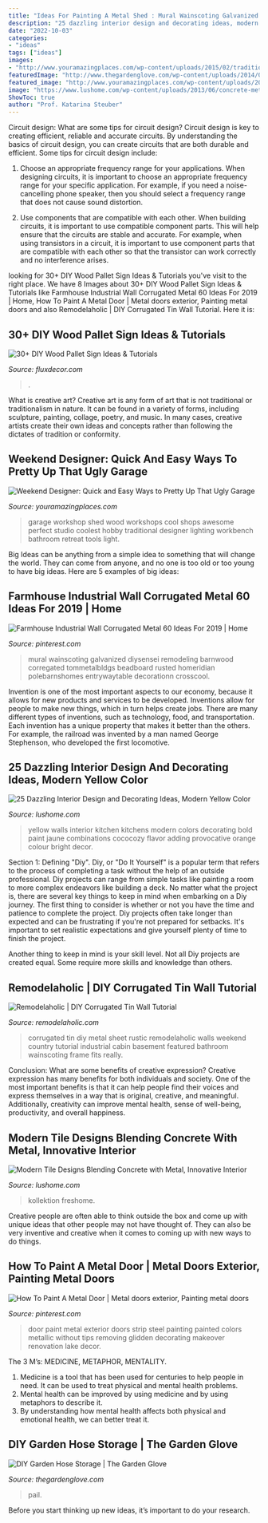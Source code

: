 ```yaml
---
title: "Ideas For Painting A Metal Shed : Mural Wainscoting Galvanized Diysensei Remodeling Barnwood Corregated Tommetalbldgs Beadboard Rusted Homeridian Polebarnshomes Entrywaytable Decorationn Crosscool"
description: "25 dazzling interior design and decorating ideas, modern yellow color"
date: "2022-10-03"
categories:
- "ideas"
tags: ["ideas"]
images:
- "http://www.youramazingplaces.com/wp-content/uploads/2015/02/traditional-garage-and-shed2.jpg"
featuredImage: "http://www.thegardenglove.com/wp-content/uploads/2014/01/817879dbc0fa283277f09f555e968f8e.jpg"
featured_image: "http://www.youramazingplaces.com/wp-content/uploads/2015/02/traditional-garage-and-shed2.jpg"
image: "https://www.lushome.com/wp-content/uploads/2013/06/concrete-metal-tiles-modern-tile-designs-9.jpg"
ShowToc: true
author: "Prof. Katarina Steuber"
---
```



Circuit design: What are some tips for circuit design?
Circuit design is key to creating efficient, reliable and accurate circuits. By understanding the basics of circuit design, you can create circuits that are both durable and efficient. Some tips for circuit design include:
1. Choose an appropriate frequency range for your applications. When designing circuits, it is important to choose an appropriate frequency range for your specific application. For example, if you need a noise-cancelling phone speaker, then you should select a frequency range that does not cause sound distortion.

2. Use components that are compatible with each other. When building circuits, it is important to use compatible component parts. This will help ensure that the circuits are stable and accurate. For example, when using transistors in a circuit, it is important to use component parts that are compatible with each other so that the transistor can work correctly and no interference arises.


	

		
looking for 30+ DIY Wood Pallet Sign Ideas &amp; Tutorials you've visit to the right place. We have 8 Images about 30+ DIY Wood Pallet Sign Ideas &amp; Tutorials like Farmhouse Industrial Wall Corrugated Metal 60 Ideas For 2019 | Home, How To Paint A Metal Door | Metal doors exterior, Painting metal doors and also Remodelaholic | DIY Corrugated Tin Wall Tutorial. Here it is:
		
    
## 30+ DIY Wood Pallet Sign Ideas &amp; Tutorials

<img loading=lazy src="https://fluxdecor.com/wp-content/uploads/2016/11/wood-pallet-signs/32-wood-pallet-signs.jpg" onerror="this.onerror=null;this.src='https://tse4.mm.bing.net/th?id=OIP.-PGIOtfK1fC6qy5Su1oE9AHaJ4&amp;pid=15.1';" alt="30+ DIY Wood Pallet Sign Ideas &amp; Tutorials">

_Source: fluxdecor.com_

>. 

	

What is creative art?
Creative art is any form of art that is not traditional or traditionalism in nature. It can be found in a variety of forms, including sculpture, painting, collage, poetry, and music. In many cases, creative artists create their own ideas and concepts rather than following the dictates of tradition or conformity.

    
## Weekend Designer: Quick And Easy Ways To Pretty Up That Ugly Garage

<img loading=lazy src="http://www.youramazingplaces.com/wp-content/uploads/2015/02/traditional-garage-and-shed2.jpg" onerror="this.onerror=null;this.src='https://tse4.mm.bing.net/th?id=OIP.dNIwo1nPuvuXlqOxI0VxGwHaE8&amp;pid=15.1';" alt="Weekend Designer: Quick and Easy Ways to Pretty Up That Ugly Garage">

_Source: youramazingplaces.com_

>garage workshop shed wood workshops cool shops awesome perfect studio coolest hobby traditional designer lighting workbench bathroom retreat tools light. 

	

Big Ideas can be anything from a simple idea to something that will change the world. They can come from anyone, and no one is too old or too young to have big ideas. Here are 5 examples of big ideas: 

    
## Farmhouse Industrial Wall Corrugated Metal 60 Ideas For 2019 | Home

<img loading=lazy src="https://i.pinimg.com/736x/5e/cf/80/5ecf80c15bef94333a53b054216ff1cb.jpg" onerror="this.onerror=null;this.src='https://tse1.mm.bing.net/th?id=OIP.RFfOhzS_qNDr8aMkYFej7AAAAA&amp;pid=15.1';" alt="Farmhouse Industrial Wall Corrugated Metal 60 Ideas For 2019 | Home">

_Source: pinterest.com_

>mural wainscoting galvanized diysensei remodeling barnwood corregated tommetalbldgs beadboard rusted homeridian polebarnshomes entrywaytable decorationn crosscool. 

	

Invention is one of the most important aspects to our economy, because it allows for new products and services to be developed. Inventions allow for people to make new things, which in turn helps create jobs. There are many different types of inventions, such as technology, food, and transportation. Each invention has a unique property that makes it better than the others. For example, the railroad was invented by a man named George Stephenson, who developed the first locomotive.

    
## 25 Dazzling Interior Design And Decorating Ideas, Modern Yellow Color

<img loading=lazy src="https://www.lushome.com/wp-content/uploads/2013/08/yellow-color-interior-design-decorating-ideas-10.jpg" onerror="this.onerror=null;this.src='https://tse4.mm.bing.net/th?id=OIP.0D36J_cNKDFa0IRoaQIa8wHaJO&amp;pid=15.1';" alt="25 Dazzling Interior Design and Decorating Ideas, Modern Yellow Color">

_Source: lushome.com_

>yellow walls interior kitchen kitchens modern colors decorating bold paint jaune combinations cococozy flavor adding provocative orange colour bright decor. 

	

Section 1: Defining "Diy".
Diy, or "Do It Yourself" is a popular term that refers to the process of completing a task without the help of an outside professional. Diy projects can range from simple tasks like painting a room to more complex endeavors like building a deck. No matter what the project is, there are several key things to keep in mind when embarking on a Diy journey.
The first thing to consider is whether or not you have the time and patience to complete the project. Diy projects often take longer than expected and can be frustrating if you're not prepared for setbacks. It's important to set realistic expectations and give yourself plenty of time to finish the project.

Another thing to keep in mind is your skill level. Not all Diy projects are created equal. Some require more skills and knowledge than others.

    
## Remodelaholic | DIY Corrugated Tin Wall Tutorial

<img loading=lazy src="https://www.remodelaholic.com/wp-content/uploads/2015/02/diy-corrugated-tin-metal-sheet-wall-The-Weekend-Country-Girl-featured-on-@Remodelaholic.jpg" onerror="this.onerror=null;this.src='https://tse1.mm.bing.net/th?id=OIP.6baPomHSt4mwpauS-Si1xQHaLH&amp;pid=15.1';" alt="Remodelaholic | DIY Corrugated Tin Wall Tutorial">

_Source: remodelaholic.com_

>corrugated tin diy metal sheet rustic remodelaholic walls weekend country tutorial industrial cabin basement featured bathroom wainscoting frame fits really. 

	

Conclusion: What are some benefits of creative expression?
Creative expression has many benefits for both individuals and society. One of the most important benefits is that it can help people find their voices and express themselves in a way that is original, creative, and meaningful. Additionally, creativity can improve mental health, sense of well-being, productivity, and overall happiness.

    
## Modern Tile Designs Blending Concrete With Metal, Innovative Interior

<img loading=lazy src="https://www.lushome.com/wp-content/uploads/2013/06/concrete-metal-tiles-modern-tile-designs-9.jpg" onerror="this.onerror=null;this.src='https://tse3.mm.bing.net/th?id=OIP.rzYdxjh_uIQGEj2AmquhtQHaJ3&amp;pid=15.1';" alt="Modern Tile Designs Blending Concrete with Metal, Innovative Interior">

_Source: lushome.com_

>kollektion freshome. 

	

Creative people are often able to think outside the box and come up with unique ideas that other people may not have thought of. They can also be very inventive and creative when it comes to coming up with new ways to do things.

    
## How To Paint A Metal Door | Metal Doors Exterior, Painting Metal Doors

<img loading=lazy src="https://i.pinimg.com/736x/1f/9c/69/1f9c690a51b5f132cf0eba03351448f8.jpg" onerror="this.onerror=null;this.src='https://tse1.mm.bing.net/th?id=OIP.HUhJnCUkWuc3FAI8jQIliAHaLH&amp;pid=15.1';" alt="How To Paint A Metal Door | Metal doors exterior, Painting metal doors">

_Source: pinterest.com_

>door paint metal exterior doors strip steel painting painted colors metallic without tips removing glidden decorating makeover renovation lake decor. 

	

The 3 M’s: MEDICINE, METAPHOR, MENTALITY.
1. Medicine is a tool that has been used for centuries to help people in need. It can be used to treat physical and mental health problems.
2. Mental health can be improved by using medicine and by using metaphors to describe it.
3. By understanding how mental health affects both physical and emotional health, we can better treat it.

    
## DIY Garden Hose Storage | The Garden Glove

<img loading=lazy src="http://www.thegardenglove.com/wp-content/uploads/2014/01/817879dbc0fa283277f09f555e968f8e.jpg" onerror="this.onerror=null;this.src='https://tse2.mm.bing.net/th?id=OIP.ZTiPnZg-pEjKIzQxyqlPngHaJ4&amp;pid=15.1';" alt="DIY Garden Hose Storage | The Garden Glove">

_Source: thegardenglove.com_

>pail. 

	

Before you start thinking up new ideas, it’s important to do your research.

